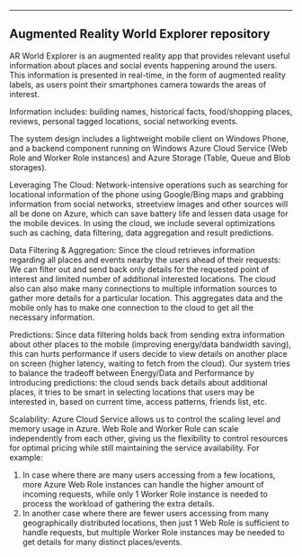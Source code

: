 ----------------------------
Augmented Reality World Explorer repository
----------------------------

AR World Explorer is an augmented reality app that provides relevant useful information about places and social events happening around the users. This information is presented in real-time, in the form of augmented reality labels, as users point their smartphones camera towards the areas of interest.

Information includes: building names, historical facts, food/shopping places, reviews, personal tagged locations, social networking events.

The system design includes a lightweight mobile client on Windows Phone, and a backend component running on Windows Azure Cloud Service (Web Role and Worker Role instances) and Azure Storage (Table, Queue and Blob storages).

Leveraging The Cloud: 
Network-intensive operations such as searching for locational information of the phone using Google/Bing maps and grabbing information from social networks, streetview images and other sources will all be done on Azure, which can save battery life and lessen data usage for the mobile devices. In using the cloud, we include several optimizations such as caching, data filtering, data aggregation and result predictions.

Data Filtering & Aggregation: 
Since the cloud retrieves information regarding all places and events nearby the users ahead of their requests: We can filter out and send back only details for the requested point of interest and limited number of additional interested locations. The cloud also can also make many connections to multiple information sources to gather more details for a particular location. This aggregates data and the mobile only has to make one connection to the cloud to get all the necessary information.

Predictions:
Since data filtering holds back from sending extra information about other places to the mobile (improving energy/data bandwidth saving), this can hurts performance if users decide to view details on another place on screen (higher latency, waiting to fetch from the cloud). Our system tries to balance the tradeoff between Energy/Data and Performance by introducing predictions: the cloud sends back details about additional places, it tries to be smart in selecting locations that users may be interested in, based on current time, access patterns, friends list, etc.

Scalability:
Azure Cloud Service allows us to control the scaling level and memory usage in Azure. Web Role and Worker Role can scale independently from each other, giving us the flexibility to control resources for optimal pricing while still maintaining the service availability.
For example:
 1. In case where there are many users accessing from a few locations, more Azure Web Role instances can handle the higher amount of incoming requests, while only 1 Worker Role instance is needed to process the workload of gathering the extra details.
 2. In another case where there are fewer users accessing from many geographically distributed locations, then just 1 Web Role is sufficient to handle requests, but multiple Worker Role instances may be needed to get details for many distinct places/events.